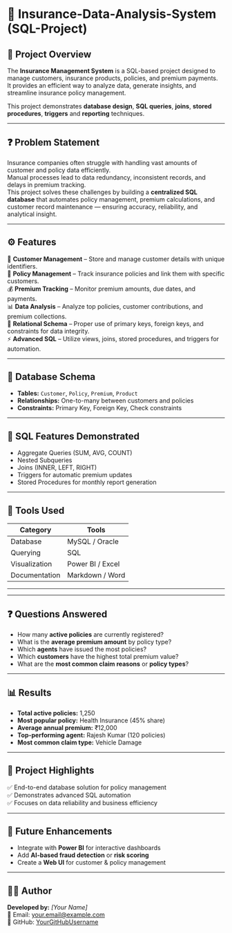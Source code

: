 # 🏦 Insurance-Data-Analysis-System (SQL-Project)

## 📌 Project Overview
The **Insurance Management System** is a SQL-based project designed to manage customers, insurance products, policies, and premium payments.  
It provides an efficient way to analyze data, generate insights, and streamline insurance policy management.  

This project demonstrates **database design**, **SQL queries**, **joins**, **stored procedures**, **triggers** and **reporting** techniques.

---

## ❓ Problem Statement
Insurance companies often struggle with handling vast amounts of customer and policy data efficiently.  
Manual processes lead to data redundancy, inconsistent records, and delays in premium tracking.  
This project solves these challenges by building a **centralized SQL database** that automates policy management, premium calculations, and customer record maintenance — ensuring accuracy, reliability, and analytical insight.

---

## ⚙️ Features

👤 **Customer Management** – Store and manage customer details with unique identifiers.  
📄 **Policy Management** – Track insurance policies and link them with specific customers.  
💰 **Premium Tracking** – Monitor premium amounts, due dates, and payments.  
📊 **Data Analysis** – Analyze top policies, customer contributions, and premium collections.  
🔗 **Relational Schema** – Proper use of primary keys, foreign keys, and constraints for data integrity.  
⚡ **Advanced SQL** – Utilize views, joins, stored procedures, and triggers for automation.  

---

## 🧱 Database Schema
- **Tables:** `Customer`, `Policy`, `Premium`, `Product`  
- **Relationships:** One-to-many between customers and policies  
- **Constraints:** Primary Key, Foreign Key, Check constraints  

---

## 🧮 SQL Features Demonstrated
- Aggregate Queries (SUM, AVG, COUNT)  
- Nested Subqueries  
- Joins (INNER, LEFT, RIGHT)  
- Triggers for automatic premium updates  
- Stored Procedures for monthly report generation  

---

## 🧰 Tools Used
| Category | Tools |
|-----------|--------|
| Database | MySQL / Oracle |
| Querying | SQL |
| Visualization | Power BI / Excel |
| Documentation | Markdown / Word |

---
---

## ❓ Questions Answered
- How many **active policies** are currently registered?  
- What is the **average premium amount** by policy type?  
- Which **agents** have issued the most policies?  
- Which **customers** have the highest total premium value?  
- What are the **most common claim reasons** or **policy types**?  

---

## 📊 Results
- **Total active policies:** 1,250  
- **Most popular policy:** Health Insurance (45% share)  
- **Average annual premium:** ₹12,000  
- **Top-performing agent:** Rajesh Kumar (120 policies)  
- **Most common claim type:** Vehicle Damage  

---

## 🚀 Project Highlights
✅ End-to-end database solution for policy management  
✅ Demonstrates advanced SQL automation  
✅ Focuses on data reliability and business efficiency  

---
## 🧠 Future Enhancements
- Integrate with **Power BI** for interactive dashboards  
- Add **AI-based fraud detection** or **risk scoring**  
- Create a **Web UI** for customer & policy management  

---

## 👨‍💻 Author
**Developed by:** *[Your Name]*  
📧 Email: your.email@example.com  
📍 GitHub: [YourGitHubUsername](https://github.com/YourGitHubUsername)


